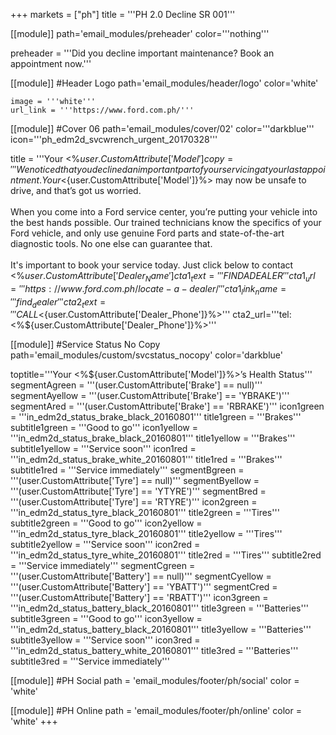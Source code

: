 +++
markets = ["ph"]
title = '''PH 2.0 Decline SR 001'''


[[module]]
path='email_modules/preheader'
color='''nothing'''

preheader = '''Did you decline important maintenance? Book an appointment now.'''

[[module]] #Header Logo
path='email_modules/header/logo'
color='white'

	image = '''white'''
	url_link = '''https://www.ford.com.ph/'''

[[module]] #Cover 06
path='email_modules/cover/02'
color='''darkblue'''
icon='''ph_edm2d_svcwrench_urgent_20170328'''

title = '''Your <%${user.CustomAttribute['Model']}%> needs attention'''
copy = '''We noticed that you declined an important part of your servicing at your last appointment. Your <%${user.CustomAttribute['Model']}%> may now be unsafe to drive, and that’s got us worried.<br /><br />When you come into a Ford service center, you’re putting your vehicle into the best hands possible. Our trained technicians know the specifics of your Ford vehicle, and only use genuine Ford parts and state-of-the-art diagnostic tools. No one else can guarantee that.<br /><br />It's important to book your service today. Just click below to contact <%${user.CustomAttribute['Dealer_Name']}%> (during business hours) or to find your nearest dealer.'''
cta1_text='''FIND A DEALER'''
cta1_url='''https://www.ford.com.ph/locate-a-dealer/'''
cta1_link_name='''find_dealer'''
cta2_text='''CALL <%${user.CustomAttribute['Dealer_Phone']}%>'''
cta2_url='''tel:<%${user.CustomAttribute['Dealer_Phone']}%>'''

[[module]] #Service Status No Copy
path='email_modules/custom/svcstatus_nocopy'
color='darkblue'
			
toptitle='''Your <%${user.CustomAttribute['Model']}%>’s Health Status'''
	segmentAgreen = '''(user.CustomAttribute['Brake'] == null)'''
	segmentAyellow = '''(user.CustomAttribute['Brake'] == 'YBRAKE')'''
	segmentAred = '''(user.CustomAttribute['Brake'] == 'RBRAKE')'''
		icon1green = '''in_edm2d_status_brake_black_20160801'''
		title1green = '''Brakes'''
		subtitle1green = '''Good to go'''
		icon1yellow = '''in_edm2d_status_brake_black_20160801'''
		title1yellow = '''Brakes'''
		subtitle1yellow = '''Service soon'''
		icon1red = '''in_edm2d_status_brake_white_20160801'''
		title1red = '''Brakes'''
		subtitle1red = '''Service immediately'''
	segmentBgreen = '''(user.CustomAttribute['Tyre'] == null)'''
	segmentByellow = '''(user.CustomAttribute['Tyre'] == 'YTYRE')'''
	segmentBred = '''(user.CustomAttribute['Tyre'] == 'RTYRE')'''
		icon2green = '''in_edm2d_status_tyre_black_20160801'''
		title2green = '''Tires'''
		subtitle2green = '''Good to go'''
		icon2yellow = '''in_edm2d_status_tyre_black_20160801'''
		title2yellow = '''Tires'''
		subtitle2yellow = '''Service soon'''
		icon2red = '''in_edm2d_status_tyre_white_20160801'''
		title2red = '''Tires'''
		subtitle2red = '''Service immediately'''
	segmentCgreen = '''(user.CustomAttribute['Battery'] == null)'''
	segmentCyellow = '''(user.CustomAttribute['Battery'] == 'YBATT')'''
	segmentCred = '''(user.CustomAttribute['Battery'] == 'RBATT')'''
		icon3green = '''in_edm2d_status_battery_black_20160801'''
		title3green = '''Batteries'''
		subtitle3green = '''Good to go'''
		icon3yellow = '''in_edm2d_status_battery_black_20160801'''
		title3yellow = '''Batteries'''
		subtitle3yellow = '''Service soon'''
		icon3red = '''in_edm2d_status_battery_white_20160801'''
		title3red = '''Batteries'''
		subtitle3red = '''Service immediately'''

[[module]] #PH Social
path = 'email_modules/footer/ph/social'
color = 'white'

[[module]] #PH Online
path = 'email_modules/footer/ph/online'
color = 'white'
+++